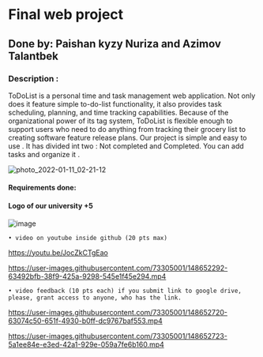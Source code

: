# Final web project
## Done by: Paishan kyzy Nuriza and Azimov Talantbek
### Description :
ToDoList is a personal time and task management web application. Not only does it feature simple to-do-list functionality, it also provides task scheduling, planning, and time tracking capabilities. Because of the organizational power of its tag system, ToDoList is flexible enough to support users who need to do anything from tracking their grocery list to creating software feature release plans.
Our project is simple and easy to use . It has divided int two : Not completed and Completed. You can add tasks and organize it .

![photo_2022-01-11_02-21-12](https://user-images.githubusercontent.com/73305001/148833252-7a018852-2501-4baa-b249-6c38e9cfe44c.jpg)



#### Requirements done:

#### Logo of our university +5
![image](https://user-images.githubusercontent.com/73305001/148652906-03e968fb-e546-4595-beb4-3545a15e4dba.png)



	• video on youtube inside github (20 pts max)
https://youtu.be/JocZkCTgEao

https://user-images.githubusercontent.com/73305001/148652292-63492bfb-38f9-425a-9298-545e1f45e294.mp4
	
	• video feedback (10 pts each) if you submit link to google drive, please, grant access to anyone, who has the link.
	
https://user-images.githubusercontent.com/73305001/148652720-63074c50-651f-4930-b0ff-dc9767baf553.mp4

https://user-images.githubusercontent.com/73305001/148652723-5a1ee84e-e3ed-42a1-929e-059a7fe6b160.mp4


	




